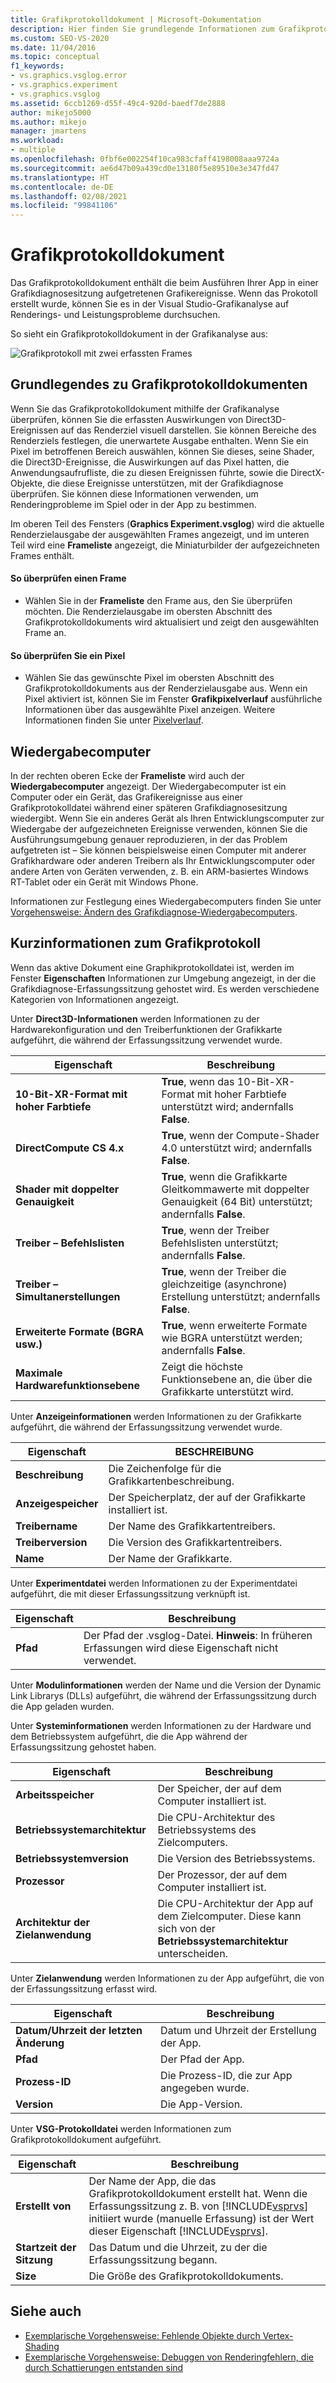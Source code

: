 ```yaml
---
title: Grafikprotokolldokument | Microsoft-Dokumentation
description: Hier finden Sie grundlegende Informationen zum Grafikprotokolldokument in Visual Studio, das die beim Ausführen Ihrer App in einer Grafikdiagnosesitzung aufgetretenen Grafikereignisse aufzeichnet.
ms.custom: SEO-VS-2020
ms.date: 11/04/2016
ms.topic: conceptual
f1_keywords:
- vs.graphics.vsglog.error
- vs.graphics.experiment
- vs.graphics.vsglog
ms.assetid: 6ccb1269-d55f-49c4-920d-baedf7de2888
author: mikejo5000
ms.author: mikejo
manager: jmartens
ms.workload:
- multiple
ms.openlocfilehash: 0fbf6e002254f10ca983cfaff4198008aaa9724a
ms.sourcegitcommit: ae6d47b09a439cd0e13180f5e89510e3e347fd47
ms.translationtype: HT
ms.contentlocale: de-DE
ms.lasthandoff: 02/08/2021
ms.locfileid: "99841106"
---
```

# <a name="graphics-log-document"></a>Grafikprotokolldokument
Das Grafikprotokolldokument enthält die beim Ausführen Ihrer App in einer Grafikdiagnosesitzung aufgetretenen Grafikereignisse. Wenn das Prokotoll erstellt wurde, können Sie es in der Visual Studio-Grafikanalyse auf Renderings- und Leistungsprobleme durchsuchen.

 So sieht ein Grafikprotokolldokument in der Grafikanalyse aus:

 ![Grafikprotokoll mit zwei erfassten Frames](media/gfx_diag_demo_graphics_log_orientation.png "gfx_diag_demo_graphics_log_orientation")

## <a name="understanding-graphics-log-documents"></a>Grundlegendes zu Grafikprotokolldokumenten
 Wenn Sie das Grafikprotokolldokument mithilfe der Grafikanalyse überprüfen, können Sie die erfassten Auswirkungen von Direct3D-Ereignissen auf das Renderziel visuell darstellen. Sie können Bereiche des Renderziels festlegen, die unerwartete Ausgabe enthalten. Wenn Sie ein Pixel im betroffenen Bereich auswählen, können Sie dieses, seine Shader, die Direct3D-Ereignisse, die Auswirkungen auf das Pixel hatten, die Anwendungsaufrufliste, die zu diesen Ereignissen führte, sowie die DirectX-Objekte, die diese Ereignisse unterstützen, mit der Grafikdiagnose überprüfen. Sie können diese Informationen verwenden, um Renderingprobleme im Spiel oder in der App zu bestimmen.

 Im oberen Teil des Fensters (**Graphics Experiment.vsglog**) wird die aktuelle Renderzielausgabe der ausgewählten Frames angezeigt, und im unteren Teil wird eine **Frameliste** angezeigt, die Miniaturbilder der aufgezeichneten Frames enthält.

#### <a name="to-inspect-a-frame"></a>So überprüfen einen Frame

- Wählen Sie in der **Frameliste** den Frame aus, den Sie überprüfen möchten. Die Renderzielausgabe im obersten Abschnitt des Grafikprotokolldokuments wird aktualisiert und zeigt den ausgewählten Frame an.

#### <a name="to-inspect-a-pixel"></a>So überprüfen Sie ein Pixel

- Wählen Sie das gewünschte Pixel im obersten Abschnitt des Grafikprotokolldokuments aus der Renderzielausgabe aus. Wenn ein Pixel aktiviert ist, können Sie im Fenster **Grafikpixelverlauf** ausführliche Informationen über das ausgewählte Pixel anzeigen. Weitere Informationen finden Sie unter [Pixelverlauf](graphics-pixel-history.md).

## <a name="playback-machine"></a>Wiedergabecomputer
 In der rechten oberen Ecke der **Frameliste** wird auch der **Wiedergabecomputer** angezeigt. Der Wiedergabecomputer ist ein Computer oder ein Gerät, das Grafikereignisse aus einer Grafikprotokolldatei während einer späteren Grafikdiagnosesitzung wiedergibt. Wenn Sie ein anderes Gerät als Ihren Entwicklungscomputer zur Wiedergabe der aufgezeichneten Ereignisse verwenden, können Sie die Ausführungsumgebung genauer reproduzieren, in der das Problem aufgetreten ist – Sie können beispielsweise einen Computer mit anderer Grafikhardware oder anderen Treibern als Ihr Entwicklungscomputer oder andere Arten von Geräten verwenden, z. B. ein ARM-basiertes Windows RT-Tablet oder ein Gerät mit Windows Phone.

 Informationen zur Festlegung eines Wiedergabecomputers finden Sie unter [Vorgehensweise: Ändern des Grafikdiagnose-Wiedergabecomputers](how-to-change-the-graphics-diagnostics-playback-machine.md).

## <a name="graphics-log-summary-information"></a>Kurzinformationen zum Grafikprotokoll
 Wenn das aktive Dokument eine Graphikprotokolldatei ist, werden im Fenster **Eigenschaften** Informationen zur Umgebung angezeigt, in der die Grafikdiagnose-Erfassungssitzung gehostet wird. Es werden verschiedene Kategorien von Informationen angezeigt.

 Unter **Direct3D-Informationen** werden Informationen zu der Hardwarekonfiguration und den Treiberfunktionen der Grafikkarte aufgeführt, die während der Erfassungssitzung verwendet wurde.

|Eigenschaft|Beschreibung|
|--------------|-----------------|
|**10-Bit-XR-Format mit hoher Farbtiefe**|**True**, wenn das 10-Bit-XR-Format mit hoher Farbtiefe unterstützt wird; andernfalls **False**.|
|**DirectCompute CS 4.x**|**True**, wenn der Compute-Shader 4.0 unterstützt wird; andernfalls **False**.|
|**Shader mit doppelter Genauigkeit**|**True**, wenn die Grafikkarte Gleitkommawerte mit doppelter Genauigkeit (64 Bit) unterstützt; andernfalls **False**.|
|**Treiber – Befehlslisten**|**True**, wenn der Treiber Befehlslisten unterstützt; andernfalls **False**.|
|**Treiber – Simultanerstellungen**|**True**, wenn der Treiber die gleichzeitige (asynchrone) Erstellung unterstützt; andernfalls **False**.|
|**Erweiterte Formate (BGRA usw.)**|**True**, wenn erweiterte Formate wie BGRA unterstützt werden; andernfalls **False**.|
|**Maximale Hardwarefunktionsebene**|Zeigt die höchste Funktionsebene an, die über die Grafikkarte unterstützt wird.|

 Unter **Anzeigeinformationen** werden Informationen zu der Grafikkarte aufgeführt, die während der Erfassungssitzung verwendet wurde.

|Eigenschaft|BESCHREIBUNG|
|--------------|-----------------|
|**Beschreibung**|Die Zeichenfolge für die Grafikkartenbeschreibung.|
|**Anzeigespeicher**|Der Speicherplatz, der auf der Grafikkarte installiert ist.|
|**Treibername**|Der Name des Grafikkartentreibers.|
|**Treiberversion**|Die Version des Grafikkartentreibers.|
|**Name**|Der Name der Grafikkarte.|

 Unter **Experimentdatei** werden Informationen zu der Experimentdatei aufgeführt, die mit dieser Erfassungssitzung verknüpft ist.

|Eigenschaft|Beschreibung|
|--------------|-----------------|
|**Pfad**|Der Pfad der .vsglog-Datei. **Hinweis**:  In früheren Erfassungen wird diese Eigenschaft nicht verwendet.|

 Unter **Modulinformationen** werden der Name und die Version der Dynamic Link Librarys (DLLs) aufgeführt, die während der Erfassungssitzung durch die App geladen wurden.

 Unter **Systeminformationen** werden Informationen zu der Hardware und dem Betriebssystem aufgeführt, die die App während der Erfassungssitzung gehostet haben.

|Eigenschaft|Beschreibung|
|--------------|-----------------|
|**Arbeitsspeicher**|Der Speicher, der auf dem Computer installiert ist.|
|**Betriebssystemarchitektur**|Die CPU-Architektur des Betriebssystems des Zielcomputers.|
|**Betriebssystemversion**|Die Version des Betriebssystems.|
|**Prozessor**|Der Prozessor, der auf dem Computer installiert ist.|
|**Architektur der Zielanwendung**|Die CPU-Architektur der App auf dem Zielcomputer. Diese kann sich von der **Betriebssystemarchitektur** unterscheiden.|

 Unter **Zielanwendung** werden Informationen zu der App aufgeführt, die von der Erfassungssitzung erfasst wird.

|Eigenschaft|Beschreibung|
|--------------|-----------------|
|**Datum/Uhrzeit der letzten Änderung**|Datum und Uhrzeit der Erstellung der App.|
|**Pfad**|Der Pfad der App.|
|**Prozess-ID**|Die Prozess-ID, die zur App angegeben wurde.|
|**Version**|Die App-Version.|

 Unter **VSG-Protokolldatei** werden Informationen zum Grafikprotokolldokument aufgeführt.

| Eigenschaft | Beschreibung |
|------------------------| - |
| **Erstellt von** | Der Name der App, die das Grafikprotokolldokument erstellt hat. Wenn die Erfassungssitzung z. B. von [!INCLUDE[vsprvs](../../code-quality/includes/vsprvs_md.md)] initiiert wurde (manuelle Erfassung) ist der Wert dieser Eigenschaft [!INCLUDE[vsprvs](../../code-quality/includes/vsprvs_md.md)]. |
| **Startzeit der Sitzung** | Das Datum und die Uhrzeit, zu der die Erfassungssitzung begann. |
| **Size** | Die Größe des Grafikprotokolldokuments. |

## <a name="see-also"></a>Siehe auch
- [Exemplarische Vorgehensweise: Fehlende Objekte durch Vertex-Shading](walkthrough-missing-objects-due-to-vertex-shading.md)
- [Exemplarische Vorgehensweise: Debuggen von Renderingfehlern, die durch Schattierungen entstanden sind](walkthrough-debugging-rendering-errors-due-to-shading.md)